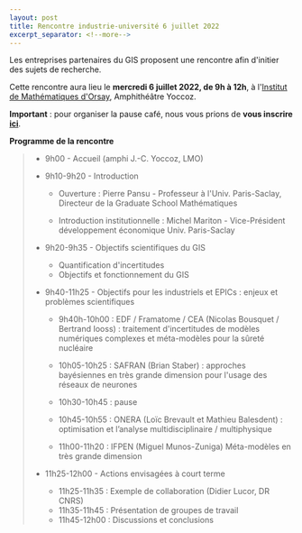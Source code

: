 ```yaml
---
layout: post
title: Rencontre industrie-université 6 juillet 2022
excerpt_separator: <!--more-->
---
```


Les entreprises partenaires du GIS proposent une rencontre afin d'initier des sujets de recherche.
                                                                                  
Cette rencontre aura lieu le **mercredi 6 juillet 2022, de 9h à 12h**, à
l'[Institut de Mathématiques d'Orsay](https://www.imo.universite-paris-saclay.fr/fr/contacts/), Amphithéâtre Yoccoz.

**Important** : pour organiser la pause café, nous vous prions de **vous inscrire [ici](https://uq-at-paris-saclay.limesurvey.net/692858)**.

**Programme de la rencontre**
<!--more-->
>
>  * 9h00 - Accueil (amphi J.-C. Yoccoz, LMO)                                      
>                                                                                  
>  * 9h10-9h20 - Introduction                                                      
>                                                                                  
>    * Ouverture : Pierre Pansu - Professeur à l'Univ.
>                  Paris-Saclay, Directeur de la Graduate School
>                  Mathématiques
>
>    * Introduction institutionnelle : Michel Mariton - Vice-Président développement économique Univ. Paris-Saclay
>                                                                                  
>  * 9h20-9h35 - Objectifs scientifiques du GIS
>                                                                                  
>    * Quantification d'incertitudes                                               
>    * Objectifs et fonctionnement du GIS                                          
>                                                                                  
>  * 9h40-11h25 - Objectifs pour les industriels et EPICs : enjeux et problèmes scientifiques
>                                                                                  
>    * 9h40h-10h00 : EDF / Framatome / CEA (Nicolas Bousquet / Bertrand Iooss) : traitement d'incertitudes de modèles numériques complexes et méta-modèles pour la sûreté nucléaire
>                                                                                  
>    * 10h05-10h25 : SAFRAN (Brian Staber) : approches bayésiennes en très grande dimension pour l'usage des réseaux de neurones
>                                                                                  
>    * 10h30-10h45 : pause                                                         
>                                                                                  
>    * 10h45-10h55 : ONERA (Loïc Brevault et Mathieu Balesdent) : optimisation et l’analyse multidisciplinaire / multiphysique
>                                                                                  
>    * 11h00-11h20 : IFPEN (Miguel Munos-Zuniga) Méta-modèles en très grande dimension
>                                                                                  
>  * 11h25-12h00 - Actions envisagées à court terme                                
>                                                                                  
>    * 11h25-11h35 : Exemple de collaboration (Didier Lucor, DR CNRS)              
>    * 11h35-11h45 : Présentation de groupes de travail                            
>    * 11h45-12h00 : Discussions et conclusions
